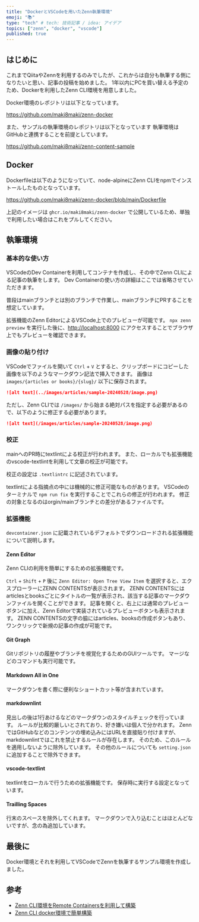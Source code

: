 ```yaml
---
title: "DockerとVSCodeを用いたZenn執筆環境"
emoji: "📚"
type: "tech" # tech: 技術記事 / idea: アイデア
topics: ["zenn", "docker", "vscode"]
published: true
---
```


## はじめに

これまでQiitaやZennを利用するのみでしたが、これからは自分も執筆する側になりたいと思い、記事の投稿を始めました。
1年以内にPCを買い替える予定のため、Dockerを利用したZenn CLI環境を用意しました。

Docker環境のレポジトリは以下となっています。

https://github.com/maki8maki/zenn-docker

また、サンプルの執筆環境のレポジトリは以下となっています
執筆環境はGitHubと連携することを前提としています。

https://github.com/maki8maki/zenn-content-sample

## Docker

Dockerfileは以下のようになっていて、node-alpineにZenn CLIをnpmでインストールしたものとなっています。

https://github.com/maki8maki/zenn-docker/blob/main/Dockerfile

上記のイメージは `ghcr.io/maki8maki/zenn-docker` で公開しているため、単独で利用したい場合はこれをプルしてください。

## 執筆環境

### 基本的な使い方

VSCodeのDev Containerを利用してコンテナを作成し、その中でZenn CLIによる記事の執筆をします。
Dev Containerの使い方の詳細はここでは省略させていただきます。

普段はmainブランチとは別のブランチで作業し、mainブランチにPRすることを想定しています。

拡張機能のZenn EditorによるVSCode上でのプレビューが可能です。
`npx zenn preview` を実行した後に、[http://localhost:8000](http://localhost:8000) にアクセスすることでブラウザ上でもプレビューを確認できます。

### 画像の貼り付け

VSCodeでファイルを開いて `Ctrl` + `V` とすると、クリップボードにコピーした画像を以下のようなマークダウン記法で挿入できます。
画像は `images/{articles or books}/{slug}/` 以下に保存されます。

``` markdown
![alt text](../images/articles/sample-20240528/image.png)
```

ただし、Zenn CLIでは `/images/` から始まる絶対パスを指定する必要があるので、以下のように修正する必要があります。

``` markdown
![alt text](/images/articles/sample-20240528/image.png)
```

### 校正

mainへのPR時にtextlintによる校正が行われます。
また、ローカルでも拡張機能のvscode-textlintを利用して文章の校正が可能です。

校正の設定は `.textlintrc` に記述されています。

textlintによる指摘点の中には機械的に修正可能なものがあります。
VSCodeのターミナルで `npm run fix` を実行することでこれらの修正が行われます。
修正の対象となるのはorgin/mainブランチとの差分があるファイルです。

### 拡張機能

`devcontainer.json` に記載されているデフォルトでダウンロードされる拡張機能について説明します。

#### Zenn Editor

Zenn CLIの利用を簡単にするための拡張機能です。

`Ctrl` + `Shift` + `P` 後に `Zenn Editor: Open Tree View Item` を選択すると、エクスプローラーにZENN CONTENTSが表示されます。
ZENN CONTENTSにはarticlesとbooksごとにタイトルの一覧が表示され、該当する記事のマークダウンファイルを開くことができます。
記事を開くと、右上には通常のプレビューボタンに加え、Zenn Editorで実装されているプレビューボタンも表示されます。
ZENN CONTENTSの文字の脇にはarticles、booksの作成ボタンもあり、ワンクリックで新規の記事の作成が可能です。

#### Git Graph

Gitリポジトリの履歴やブランチを視覚化するためのGUIツールです。
マージなどのコマンドも実行可能です。

#### Markdown All in One

マークダウンを書く際に便利なショートカット等が含まれています。

#### markdownlint

見出しの後は1行あけるなどのマークダウンのスタイルチェックを行っています。
ルールが比較的厳しいとされており、好き嫌いは個人で分かれます。
ZennではGitHubなどのコンテンツの埋め込みにはURLを直接貼り付けますが、markdownlintではこれを禁止するルールが存在します。
そのため、このルールを適用しないように除外しています。
その他のルールについても `setting.json` に追加することで除外できます。

#### vscode-textlint

textlintをローカルで行うための拡張機能です。
保存時に実行する設定となっています。

#### Trailling Spaces

行末のスペースを除外してくれます。
マークダウンで入り込むことはほとんどないですが、念の為追加しています。

## 最後に

Docker環境とそれを利用してVSCodeでZennを執筆するサンプル環境を作成しました。

## 参考

* [Zenn CLI環境をRemote Containersを利用して構築](https://zenn.dev/sg4k0/articles/906d97bfeb5aef)
* [Zenn CLI docker環境で簡単構築](https://qiita.com/CopyAndPaste/items/6c04950d9fe57c6cfe76)
